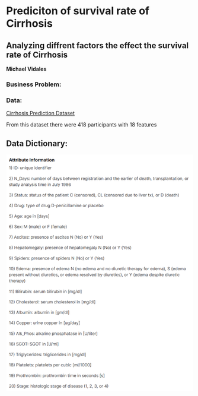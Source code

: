 # Prediciton of survival rate of Cirrhosis
## Analyzing diffrent factors the effect the survival rate of Cirrhosis

**Michael Vidales**

### Business Problem:

### Data:
[Cirrhosis Prediction Dataset](https://www.kaggle.com/datasets/fedesoriano/cirrhosis-prediction-dataset)

From this dataset there were 418 participants with 18 features

## Data Dictionary:
![Data_Dictionary.png](Data_Dictionary.png)
